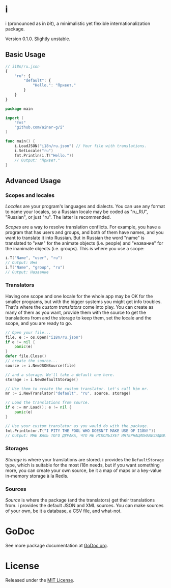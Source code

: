 # i
i (pronounced as in *bit*), a minimalistic yet flexible internationalization package.

Version 0.1.0. Slightly unstable.

## Basic Usage
```js
// i18n/ru.json
{
	"ru": {
		"default": {
			"Hello.": "Привет."
		}
	}
}
```

```go
package main

import (
	"fmt"
	"github.com/ainar-g/i"
)

func main() {
	i.LoadJSON("i18n/ru.json") // Your file with translations.
	i.SetLocale("ru")
	fmt.Println(i.T("Hello."))
	// Output: "Привет."
}
```

## Advanced Usage
### Scopes and locales
*Locales* are your program's languages and dialects. You can use any format to name your locales, so a Russian locale may be coded as "ru\_RU", "Russian", or just "ru". The latter is recommended.

*Scopes* are a way to resolve translation conflicts. For example, you have a program that has users and groups, and both of them have names, and you want to translate it into Russian. But in Russian the word "name" is translated to "имя" for the animate objects (i.e. people) and "название" for the inanimate objects (i.e. groups). This is where you use a scope:

```go
i.T("Name", "user", "ru")
// Output: Имя
i.T("Name", "group", "ru")
// Output: Название
```

### Translators
Having one scope and one locale for the whole app may be OK for the smaller programs, but with the bigger systems you might get info troubles. That's where the *custom translators* come into play. You can create as many of them as you want, provide them with the source to get the translations from and the storage to keep them, set the locale and the scope, and you are ready to go.

```go
// Open your file...
file, e := os.Open("i18n/ru.json")
if e != nil {
	panic(e)
}
defer file.Close()
// create the source...
source := i.NewJSONSource(file)

// and a storage. We'll take a default one here.
storage := i.NewDefaultStorage()

// Use them to create the custom translator. Let's call him mr.
mr := i.NewTranslator("default", "ru", source, storage)

// Load the translations from source.
if e := mr.Load(); e != nil {
	panic(e)
}

// Use your custom translator as you would do with the package.
fmt.Println(mr.T("I PITY THE FOOL WHO DOESN'T MAKE USE OF I18N!"))
// Output: МНЕ ЖАЛЬ ТОГО ДУРАКА, ЧТО НЕ ИСПОЛЬЗУЕТ ИНТЕРНАЦИОНАЛИЗАЦИЮ!
```

### Storages
*Storage* is where your translations are stored. i provides the ``DefaultStorage`` type, which is suitable for the most i18n needs, but if you want something more, you can create your own source, be it a map of maps or a key-value in-memory storage à la Redis.

### Sources
*Source* is where the package (and the translators) get their translations from. i provides the default JSON and XML sources. You can make sources of your own, be it a database, a CSV file, and what-not.

# GoDoc
See more package documentation at [GoDoc.org](http://godoc.org/github.com/ainar-g/i).

# License
Released under the [MIT License](http://opensource.org/licenses/MIT).
